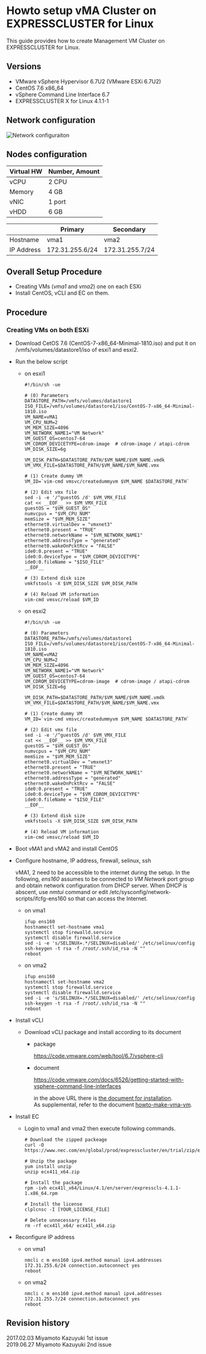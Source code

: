 # Howto setup vMA Cluster on EXPRESSCLUSTER for Linux

This guide provides how to create Management VM Cluster on EXPRESSCLUSTER for Linux.


## Versions
- VMware vSphere Hypervisor 6.7U2 (VMware ESXi 6.7U2)
- CentOS 7.6 x86_64
- vSphere Command Line Interface 6.7
- EXPRESSCLUSTER X for Linux 4.1.1-1

## Network configuration
![Network configuraiton](HAUC-NW-Configuration.png)

## Nodes configuration

|Virtual HW	|Number, Amount	|
|:--		|:---		|
| vCPU		| 2 CPU		| 
| Memory	| 4 GB		|
| vNIC		| 1 port	|
| vHDD		| 6 GB		|

|		| Primary		| Secondary		|
|---		|---			|---			|
| Hostname	| vma1			| vma2			|
| IP Address	| 172.31.255.6/24	| 172.31.255.7/24	|

## Overall Setup Procedure
- Creating VMs (*vma1* and *vma2*) one on each ESXi
- Install CentOS, vCLI and EC on them.

## Procedure

### Creating VMs on both ESXi

- Download CetOS 7.6 (CentOS-7-x86_64-Minimal-1810.iso) and put it on /vmfs/volumes/datastore1/iso of esxi1 and esxi2.

- Run the below script

  - on esxi1

		#!/bin/sh -ue

		# (0) Parameters
		DATASTORE_PATH=/vmfs/volumes/datastore1
		ISO_FILE=/vmfs/volumes/datastore1/iso/CentOS-7-x86_64-Minimal-1810.iso
		VM_NAME=vMA1
		VM_CPU_NUM=2
		VM_MEM_SIZE=4096
		VM_NETWORK_NAME1="VM Network"
		VM_GUEST_OS=centos7-64
		VM_CDROM_DEVICETYPE=cdrom-image  # cdrom-image / atapi-cdrom
		VM_DISK_SIZE=6g

		VM_DISK_PATH=$DATASTORE_PATH/$VM_NAME/$VM_NAME.vmdk
		VM_VMX_FILE=$DATASTORE_PATH/$VM_NAME/$VM_NAME.vmx

		# (1) Create dummy VM
		VM_ID=`vim-cmd vmsvc/createdummyvm $VM_NAME $DATASTORE_PATH`

		# (2) Edit vmx file
		sed -i -e '/^guestOS /d' $VM_VMX_FILE
		cat << __EOF__ >> $VM_VMX_FILE
		guestOS = "$VM_GUEST_OS"
		numvcpus = "$VM_CPU_NUM"
		memSize = "$VM_MEM_SIZE"
		ethernet0.virtualDev = "vmxnet3"
		ethernet0.present = "TRUE"
		ethernet0.networkName = "$VM_NETWORK_NAME1"
		ethernet0.addressType = "generated"
		ethernet0.wakeOnPcktRcv = "FALSE"
		ide0:0.present = "TRUE"
		ide0:0.deviceType = "$VM_CDROM_DEVICETYPE"
		ide0:0.fileName = "$ISO_FILE"
		__EOF__

		# (3) Extend disk size
		vmkfstools -X $VM_DISK_SIZE $VM_DISK_PATH 

		# (4) Reload VM information
		vim-cmd vmsvc/reload $VM_ID

  - on esxi2

		#!/bin/sh -ue

		# (0) Parameters
		DATASTORE_PATH=/vmfs/volumes/datastore1
		ISO_FILE=/vmfs/volumes/datastore1/iso/CentOS-7-x86_64-Minimal-1810.iso
		VM_NAME=vMA2
		VM_CPU_NUM=2
		VM_MEM_SIZE=4096
		VM_NETWORK_NAME1="VM Network"
		VM_GUEST_OS=centos7-64
		VM_CDROM_DEVICETYPE=cdrom-image  # cdrom-image / atapi-cdrom
		VM_DISK_SIZE=6g

		VM_DISK_PATH=$DATASTORE_PATH/$VM_NAME/$VM_NAME.vmdk
		VM_VMX_FILE=$DATASTORE_PATH/$VM_NAME/$VM_NAME.vmx

		# (1) Create dummy VM
		VM_ID=`vim-cmd vmsvc/createdummyvm $VM_NAME $DATASTORE_PATH`

		# (2) Edit vmx file
		sed -i -e '/^guestOS /d' $VM_VMX_FILE
		cat << __EOF__ >> $VM_VMX_FILE
		guestOS = "$VM_GUEST_OS"
		numvcpus = "$VM_CPU_NUM"
		memSize = "$VM_MEM_SIZE"
		ethernet0.virtualDev = "vmxnet3"
		ethernet0.present = "TRUE"
		ethernet0.networkName = "$VM_NETWORK_NAME1"
		ethernet0.addressType = "generated"
		ethernet0.wakeOnPcktRcv = "FALSE"
		ide0:0.present = "TRUE"
		ide0:0.deviceType = "$VM_CDROM_DEVICETYPE"
		ide0:0.fileName = "$ISO_FILE"
		__EOF__

		# (3) Extend disk size
		vmkfstools -X $VM_DISK_SIZE $VM_DISK_PATH 

		# (4) Reload VM information
		vim-cmd vmsvc/reload $VM_ID

- Boot vMA1 and vMA2 and install CentOS

- Configure hostname, IP address, firewall, selinux, ssh

  vMA1, 2 need to be accessible to the internet during the setup.
  In the following, *ens160* assumes to be connected to *VM Network* port group and obtain network configuration from DHCP server.
  When DHCP is abscent, use *nmtui* command or edit /etc/sysconfig/network-scripts/ifcfg-ens160 so that can access the Internet.

  - on vma1

		ifup ens160
		hostnamectl set-hostname vma1
		systemctl stop firewalld.service
		systemctl disable firewalld.service
		sed -i -e 's/SELINUX=.*/SELINUX=disabled/' /etc/selinux/config
		ssh-keygen -t rsa -f /root/.ssh/id_rsa -N ""
		reboot

  - on vma2

		ifup ens160
		hostnamectl set-hostname vma2
		systemctl stop firewalld.service
		systemctl disable firewalld.service
		sed -i -e 's/SELINUX=.*/SELINUX=disabled/' /etc/selinux/config
		ssh-keygen -t rsa -f /root/.ssh/id_rsa -N ""
		reboot

- Install vCLI
  - Download vCLI package and install according to its document
    - package

      https://code.vmware.com/web/tool/6.7/vsphere-cli  

    - document

      https://code.vmware.com/docs/6526/getting-started-with-vsphere-command-line-interfaces

      in the above URL there is [the document for installation](https://code.vmware.com/docs/6526/getting-started-with-vsphere-command-line-interfaces#/doc/GUID-38C02094-CEE2-469E-8FB9-5453DA416623.html).  
      As supplemental, refer to the document [howto-make-vma-vm](https://github.com/mkazuyuki/docs/blob/master/etc/howto-make-vma-vm.md).

- Install EC
  - Login to vma1 and vma2 then execute following commands.

		# Download the zipped packeage
		curl -O https://www.nec.com/en/global/prod/expresscluster/en/trial/zip/ecx41l_x64.zip
		
		# Unzip the package
		yum install unzip
		unzip ecx411_x64.zip
		
		# Install the package
		rpm -ivh ecx41l_x64/Linux/4.1/en/server/expresscls-4.1.1-1.x86_64.rpm
		
		# Install the license
		clplcnsc -I [YOUR_LICENSE_FILE]
		
		# Delete unnecessary files
		rm -rf ecx41l_x64/ ecx41l_x64.zip

- Reconfigure IP address

  - on vma1

		nmcli c m ens160 ipv4.method manual ipv4.addresses 172.31.255.6/24 connection.autoconnect yes
		reboot

  - on vma2

		nmcli c m ens160 ipv4.method manual ipv4.addresses 172.31.255.7/24 connection.autoconnect yes
		reboot

## Revision history
2017.02.03	Miyamoto Kazuyuki	1st issue  
2019.06.27	Miyamoto Kazuyuki	2nd issue
